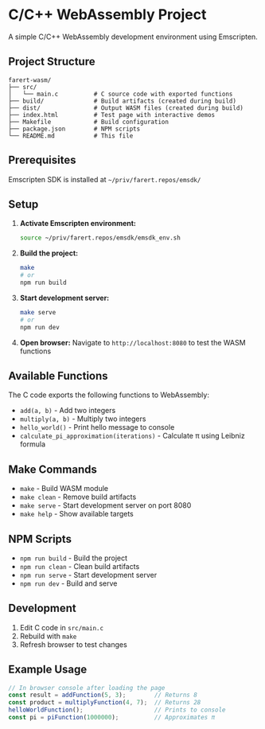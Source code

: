# C/C++ WebAssembly Project

A simple C/C++ WebAssembly development environment using Emscripten.

## Project Structure

```
farert-wasm/
├── src/
│   └── main.c          # C source code with exported functions
├── build/              # Build artifacts (created during build)
├── dist/               # Output WASM files (created during build)
├── index.html          # Test page with interactive demos
├── Makefile            # Build configuration
├── package.json        # NPM scripts
└── README.md           # This file
```

## Prerequisites

Emscripten SDK is installed at `~/priv/farert.repos/emsdk/`

## Setup

1. **Activate Emscripten environment:**
   ```bash
   source ~/priv/farert.repos/emsdk/emsdk_env.sh
   ```

2. **Build the project:**
   ```bash
   make
   # or
   npm run build
   ```

3. **Start development server:**
   ```bash
   make serve
   # or
   npm run dev
   ```

4. **Open browser:**
   Navigate to `http://localhost:8080` to test the WASM functions

## Available Functions

The C code exports the following functions to WebAssembly:

- `add(a, b)` - Add two integers
- `multiply(a, b)` - Multiply two integers  
- `hello_world()` - Print hello message to console
- `calculate_pi_approximation(iterations)` - Calculate π using Leibniz formula

## Make Commands

- `make` - Build WASM module
- `make clean` - Remove build artifacts
- `make serve` - Start development server on port 8080
- `make help` - Show available targets

## NPM Scripts

- `npm run build` - Build the project
- `npm run clean` - Clean build artifacts
- `npm run serve` - Start development server
- `npm run dev` - Build and serve

## Development

1. Edit C code in `src/main.c`
2. Rebuild with `make`
3. Refresh browser to test changes

## Example Usage

```javascript
// In browser console after loading the page
const result = addFunction(5, 3);        // Returns 8
const product = multiplyFunction(4, 7);  // Returns 28
helloWorldFunction();                    // Prints to console
const pi = piFunction(1000000);          // Approximates π
```